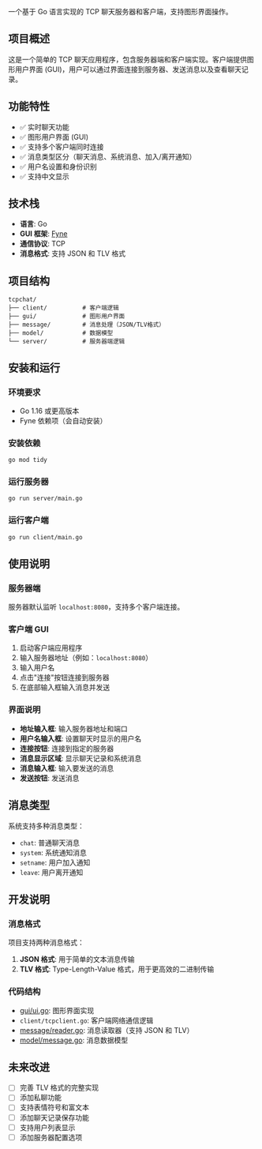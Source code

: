 一个基于 Go 语言实现的 TCP 聊天服务器和客户端，支持图形界面操作。

## 项目概述

这是一个简单的 TCP 聊天应用程序，包含服务器端和客户端实现。客户端提供图形用户界面 (GUI)，用户可以通过界面连接到服务器、发送消息以及查看聊天记录。

## 功能特性

- ✅ 实时聊天功能
- ✅ 图形用户界面 (GUI)
- ✅ 支持多个客户端同时连接
- ✅ 消息类型区分（聊天消息、系统消息、加入/离开通知）
- ✅ 用户名设置和身份识别
- ✅ 支持中文显示

## 技术栈

- **语言**: Go
- **GUI 框架**: [Fyne](https://www.poloxue.com/gofyne/docs/01-started/)
- **通信协议**: TCP
- **消息格式**: 支持 JSON 和 TLV 格式

## 项目结构

```
tcpchat/
├── client/          # 客户端逻辑
├── gui/             # 图形用户界面
├── message/         # 消息处理（JSON/TLV格式）
├── model/           # 数据模型
└── server/          # 服务器端逻辑
```

## 安装和运行

### 环境要求

- Go 1.16 或更高版本
- Fyne 依赖项（会自动安装）

### 安装依赖

```bash
go mod tidy
```

### 运行服务器

```bash
go run server/main.go
```

### 运行客户端

```bash
go run client/main.go
```

## 使用说明

### 服务器端

服务器默认监听 `localhost:8080`，支持多个客户端连接。

### 客户端 GUI

1. 启动客户端应用程序
2. 输入服务器地址（例如：`localhost:8080`）
3. 输入用户名
4. 点击"连接"按钮连接到服务器
5. 在底部输入框输入消息并发送

### 界面说明

- **地址输入框**: 输入服务器地址和端口
- **用户名输入框**: 设置聊天时显示的用户名
- **连接按钮**: 连接到指定的服务器
- **消息显示区域**: 显示聊天记录和系统消息
- **消息输入框**: 输入要发送的消息
- **发送按钮**: 发送消息

## 消息类型

系统支持多种消息类型：

- `chat`: 普通聊天消息
- `system`: 系统通知消息
- `setname`: 用户加入通知
- `leave`: 用户离开通知

## 开发说明

### 消息格式

项目支持两种消息格式：
1. **JSON 格式**: 用于简单的文本消息传输
2. **TLV 格式**: Type-Length-Value 格式，用于更高效的二进制传输

### 代码结构

- [gui/ui.go](file:///root/chatserver/gui/ui.go): 图形界面实现
- `client/tcpclient.go`: 客户端网络通信逻辑
- [message/reader.go](file:///root/chatserver/message/reader.go): 消息读取器（支持 JSON 和 TLV）
- [model/message.go](file:///root/chatserver/model/message.go): 消息数据模型

## 未来改进

- [ ] 完善 TLV 格式的完整实现
- [ ] 添加私聊功能
- [ ] 支持表情符号和富文本
- [ ] 添加聊天记录保存功能
- [ ] 支持用户列表显示
- [ ] 添加服务器配置选项
